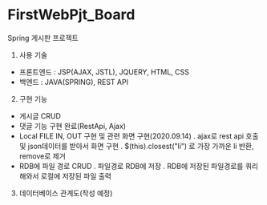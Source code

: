 # FirstWebPjt_Board
Spring 게시판 프로젝트

1. 사용 기술 
- 프론트엔드 : JSP(AJAX, JSTL), JQUERY, HTML, CSS
- 백엔드 : JAVA(SPRING), REST API

2. 구현 기능
- 게시글 CRUD
- 댓글 기능 구현 완료(RestApi, Ajax)
- Local FILE IN, OUT 구현 및 관련 화면 구현(2020.09.14)
 . ajax로 rest api 호출 및 json데이터를 받아서 화면 구현
 . $(this).closest("li") 로 가장 가까운 li 반환, remove로 제거
- RDB에 파일 경로 CRUD
 . 파일경로 RDB에 저장
 . RDB에 저장된 파일경로를 쿼리해와서 로컬에 저장된 파일 출력

3. 데이터베이스 관계도(작성 예정)
